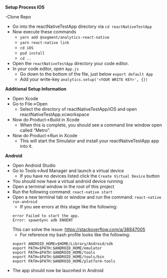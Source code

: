 **Setup Process IOS**

-Clone Repo
- Go into the reactNativeTestApp directory via `cd reactNativeTestApp`
- Now execute these commands
    - `yarn add @segment/analytics-react-native`
    - `yarn react-native link`
    - `cd iOS`
    - `pod install`
    - `cd ..`
- Open the `reactNativeTestApp` directory your code editor.
- In your code editor, open `App.js`
    - Go down to the bottom of the file, just below `export default App`
    - Add your write-key `analytics.setup('<YOUR WRITE KEY>', {})`
    
**Additional Setup Information**    
- Open Xcode
- Go to File→Open
    - Select the directory of reactNativeTestApp/iOS and open reactNativeTestApp.xcworkspace
- Now do Product→Build in Xcode
    - When this is complete, you should see a command line window open called “Metro”.
- Now do Product→Run in Xcode
    - This will start the Simulator and install your reactNativeTestApp app into it.
    
**Android**
- Open Android Studio
- Go to Tools->Avd Manager and launch a virtual device
    - If you have no devices listed click the `Create Virtual Device` button
- You should now have a virtual android device running
- Open a terminal window in the root of this project
- Run the following command: `react-native start`
- Open a new terminal tab or window and run the command: `react-native run-android`
    - If you see errors at this stage like the following:
    ```
    error Failed to start the app.
    Error: spawnSync adb ENOENT
    ```
    This can solve the issue: https://stackoverflow.com/a/38847005
    - For reference my bash profile looks like the following:
    ```
    export ANDROID_HOME=$HOME/Library/Android/sdk
    export PATH=$PATH:$ANDROID_HOME/emulator
    export PATH=$PATH:$ANDROID_HOME/tools
    export PATH=$PATH:$ANDROID_HOME/tools/bin
    export PATH=$PATH:$ANDROID_HOME/platform-tools
    ```
- The app should now be laucnhed in Android